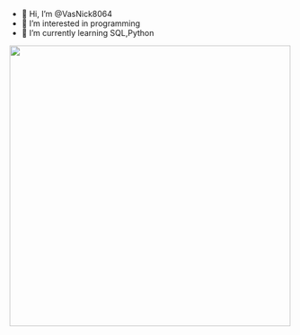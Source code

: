 - 👋 Hi, I’m @VasNick8064
- 👀 I’m interested in programming
- 🌱 I’m currently learning SQL,Python

<div id="header" align="center">
  <img src="https://i.giphy.com/media/v1.Y2lkPTc5MGI3NjExdW0wOGNvd25kaHNyc3VrdmNmdThmcmNweHRreWo4a21nbnpyMjR2aCZlcD12MV9pbnRlcm5hbF9naWZfYnlfaWQmY3Q9Zw/137EaR4vAOCn1S/giphy.gif" width="500"/>
</div>


